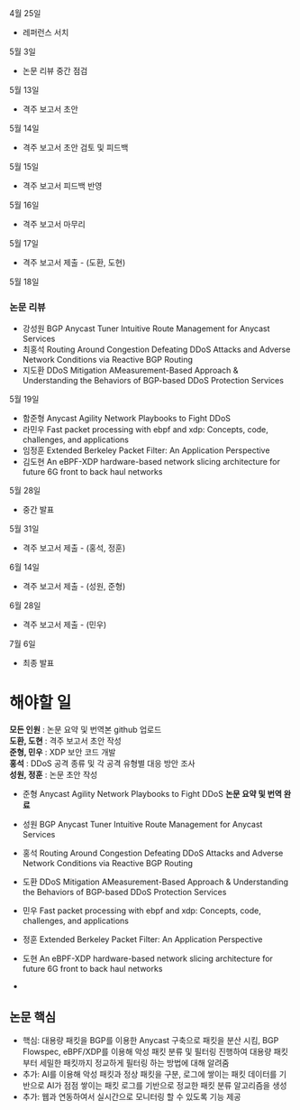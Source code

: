 4월 25일
- 레퍼런스 서치

5월 3일
- 논문 리뷰 중간 점검

5월 13일
- 격주 보고서 초안

5월 14일
- 격주 보고서 초안 검토 및 피드백

5월 15일
- 격주 보고서 피드백 반영

5월 16일
- 격주 보고서 마무리

5월 17일
- 격주 보고서 제출 - (도환, 도현)

5월 18일
### 논문 리뷰
- 강성원 BGP Anycast Tuner Intuitive Route Management for Anycast Services
- 최홍석 Routing Around Congestion Defeating DDoS Attacks and Adverse Network Conditions via Reactive BGP Routing
- 지도환 DDoS Mitigation AMeasurement-Based Approach & Understanding the Behaviors of BGP-based DDoS Protection Services

5월 19일
- 함준형 Anycast Agility Network Playbooks to Fight DDoS
- 라민우 Fast packet processing with ebpf and xdp: Concepts, code, challenges, and applications
- 임정훈 Extended Berkeley Packet Filter: An Application Perspective
- 김도현 An eBPF-XDP hardware-based network slicing architecture for future 6G front to back haul networks

5월 28일
- 중간 발표

5월 31일
- 격주 보고서 제출 - (홍석, 정훈)

6월 14일
- 격주 보고서 제출 - (성원, 준형)

6월 28일
- 격주 보고서 제출 - (민우)

7월 6일
- 최종 발표




# 해야할 일
__모든 인원__ : 논문 요약 및 번역본 github 업로드<br>
__도환, 도현__ : 격주 보고서 초안 작성<br>
__준형, 민우__ : XDP 보안 코드 개발<br>
__홍석__ : DDoS 공격 종류 및 각 공격 유형별 대응 방안 조사<br>
__성원, 정훈__ : 논문 초안 작성<br>


- 준형 Anycast Agility Network Playbooks to Fight DDoS __논문 요약 및 번역 완료__
- 성원 BGP Anycast Tuner Intuitive Route Management for Anycast Services
- 홍석 Routing Around Congestion Defeating DDoS Attacks and Adverse Network Conditions via Reactive BGP Routing
- 도환 DDoS Mitigation AMeasurement-Based Approach & Understanding the Behaviors of BGP-based DDoS Protection Services
- 민우 Fast packet processing with ebpf and xdp: Concepts, code, challenges, and applications
- 정훈 Extended Berkeley Packet Filter: An Application Perspective
- 도현 An eBPF-XDP hardware-based network slicing architecture for future 6G front to back haul networks

- 
## 논문 핵심

- 핵심: 대용량 패킷을 BGP를 이용한 Anycast 구축으로 패킷을 분산 시킴, BGP Flowspec, eBPF/XDP를 이용해 악성 패킷 분류 및 필터링 진행하여 대용량 패킷부터 세밀한 패킷까지 정교하게 필터링 하는 방법에 대해 알려줌
- 추가: AI를 이용해 악성 패킷과 정상 패킷을 구분, 로그에 쌓이는 패킷 데이터를 기반으로 AI가 점점 쌓이는 패킷 로그를 기반으로 정교한 패킷 분류 알고리즘을 생성
- 추가: 웹과 연동하여서 실시간으로 모니터링 할 수 있도록 기능 제공
